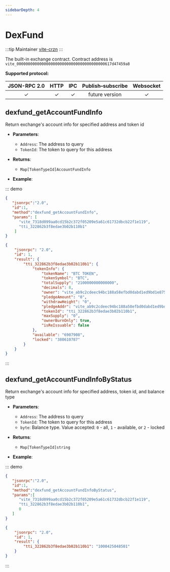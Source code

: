 ```yaml
---
sidebarDepth: 4
---
```


# DexFund
:::tip Maintainer
[vite-crzn](https://github.com/vite-crzn)
:::

The built-in exchange contract. Contract address is `vite_000000000000000000000000000000000000000617d47459a8`

**Supported protocol:**

|  JSON-RPC 2.0  | HTTP | IPC |Publish–subscribe |Websocket |
|:------------:|:-----------:|:-----:|:-----:|:-----:|
| &#x2713;|  &#x2713; |  &#x2713; | future version| &#x2713; |

## dexfund_getAccountFundInfo
Return exchange's account info for specified address and token id

- **Parameters**: 

  * `Address`: The address to query
  * `TokenId`: The token to query for this address
  
- **Returns**: 
	- `Map[TokenTypeId]AccountFundInfo`

- **Example**:

::: demo

```json tab:Request
{  
   "jsonrpc":"2.0",
   "id":1,
   "method":"dexfund_getAccountFundInfo",
   "params": [
   	  "vite_7318d099aa0cd15b2c372f05209e5a61c61732dbcb22f1e119",
   	  "tti_322862b3f8edae3b02b110b1"
   	]
}
```

```json tab:Response
{
    "jsonrpc": "2.0",
    "id": 1,
    "result": {
        "tti_322862b3f8edae3b02b110b1": {
            "tokenInfo": {
                "tokenName": "BTC TOKEN",
                "tokenSymbol": "BTC",
                "totalSupply": "2100000000000000",
                "decimals": 8,
                "owner": "vite_ab9c2cdeec94bc188a58efbd0dabd1ed9bd1e87563da4c9174",
                "pledgeAmount": "0",
                "withdrawHeight": "0",
                "pledgeAddr": "vite_ab9c2cdeec94bc188a58efbd0dabd1ed9bd1e87563da4c9174",
                "tokenId": "tti_322862b3f8edae3b02b110b1",
                "maxSupply": "0",
                "ownerBurnOnly": true,
                "isReIssuable": false
            },
            "available": "6907908",
            "locked": "380610787"
        }
    }
}
```
:::

## dexfund_getAccountFundInfoByStatus
Return exchange's account info for specified address, token id, and balance type

- **Parameters**: 

  * `Address`: The address to query
  * `TokenId`: The token to query for this address
  * `byte`: Balance type. Value accepted: `0` - all, `1` - available, or `2` - locked

- **Returns**: 
	- `Map[TokenTypeId]string` 

- **Example**:

::: demo

```json tab:Request
{  
   "jsonrpc":"2.0",
   "id":1,
   "method":"dexfund_getAccountFundInfoByStatus",
   "params":[
   	  "vite_7318d099aa0cd15b2c372f05209e5a61c61732dbcb22f1e119",
   	  "tti_322862b3f8edae3b02b110b1",
      0
   ]
}
```

```json tab:Response
{
    "jsonrpc": "2.0",
    "id": 1,
    "result": {
        "tti_322862b3f8edae3b02b110b1": "1000425048501"
    }
}
```
:::
